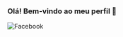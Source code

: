 ### Olá! Bem-vindo ao meu perfil 👋

![Facebook](https://img2.gratispng.com/20180806/xqr/kisspng-logo-facebook-website-vector-graphics-font-gold-coast-2018-commonwealth-games-5b67dcd7a55d49.7869514615335333996773.jpg)

